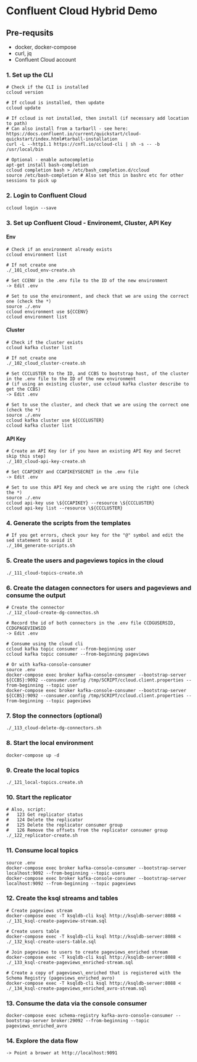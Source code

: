 # Confluent Cloud Hybrid Demo

## Pre-requsits
- docker, docker-compose
- curl, jq
- Confluent Cloud account

### 1. Set up the CLI

```
# Check if the CLI is installed
ccloud version

# If ccloud is installed, then update
ccloud update

# If ccloud is not installed, then install (if necessary add location to path)
# Can also install from a tarbarll - see here: https://docs.confluent.io/current/quickstart/cloud-quickstart/index.html#tarball-installation
curl -L --http1.1 https://cnfl.io/ccloud-cli | sh -s -- -b /usr/local/bin

# Optional - enable autocompletio
apt-get install bash-completion
ccloud completion bash > /etc/bash_completion.d/ccloud
source /etc/bash-completion # Also set this in bashrc etc for other sessions to pick up

```


### 2. Login to Confluent Cloud
```
ccloud login --save
```



### 3. Set up Confluent Cloud - Environemt, Cluster, API Key

#### Env

```
# Check if an environment already exists
ccloud environment list

# If not create one
./_101_cloud_env-create.sh

# Set CCENV in the .env file to the ID of the new environment
-> Edit .env

# Set to use the environment, and check that we are using the correct one (check the *)
source ./.env
ccloud environment use ${CCENV}
ccloud environment list
```


#### Cluster

```
# Check if the cluster exists
ccloud kafka cluster list

# If not create one
./_102_cloud_cluster-create.sh

# Set CCCLUSTER to the ID, and CCBS to bootstrap host, of the cluster in the .env file to the ID of the new environment
# (if using an existing cluster, use ccloud kafka cluster describe to get the CCBS)
-> Edit .env

# Set to use the cluster, and check that we are using the correct one (check the *)
source ./.env
ccloud kafka cluster use ${CCCLUSTER}
ccloud kafka cluster list
```


#### API Key

```
# Create an API Key (or if you have an existing API Key and Secret skip this step)
./_103_cloud-api-key-create.sh

# Set CCAPIKEY and CCAPIKEYSECRET in the .env file
-> Edit .env

# Set to use this API Key and check we are using the right one (check the *)
source ./.env
ccloud api-key use \${CCAPIKEY} --resource \${CCCLUSTER}
ccloud api-key list --resource \${CCCLUSTER}
```



### 4. Generate the scripts from the templates
```
# If you get errors, check your key for the "@" symbol and edit the sed statement to avoid it
./_104_generate-scripts.sh
```



### 5. Create the users and pageviews topics in the cloud
```
./_111_cloud-topics-create.sh
```



### 6. Create the datagen connectors for users and pageviews and consume the output
```
# Create the connector
./_112_cloud-create-dg-connectos.sh

# Record the id of both connectors in the .env file CCDGUSERSID, CCDGPAGEVIEWSID
-> Edit .env

# Consume using the cloud cli
ccloud kafka topic consumer --from-beginning user
ccloud kafka topic consumer --from-beginning pageviews

# Or with kafka-console-consumer
source .env
docker-compose exec broker kafka-console-consumer --bootstrap-server ${CCBS}:9092 --consumer.config /tmp/SCRIPT/ccloud.client.properties --from-beginning --topic user
docker-compose exec broker kafka-console-consumer --bootstrap-server ${CCBS}:9092 --consumer.config /tmp/SCRIPT/ccloud.client.properties --from-beginning --topic pageviews
```

### 7. Stop the connectors (optional)
```
./_113_cloud-delete-dg-connectors.sh
```



### 8. Start the local environment
```
docker-compose up -d
```



### 9. Create the local topics
```
./_121_local-topics.create.sh
```



### 10. Start the replicator
```
# Also, script:
#   123 Get replicator status
#   124 Delete the replicator
#   125 Delete the replicator consumer group
#   126 Remove the offsets from the replicator consumer group
./_122_replicator-create.sh
```



### 11. Consume local topics
```
source .env
docker-compose exec broker kafka-console-consumer --bootstrap-server localhost:9092 --from-beginning --topic users
docker-compose exec broker kafka-console-consumer --bootstrap-server localhost:9092 --from-beginning --topic pageviews
```



### 12. Create the ksql streams and tables
```
# Create pageviews stream
docker-compose exec -T ksqldb-cli ksql http://ksqldb-server:8088 < ./_131_ksql-create-pageview-stream.sql

# Create users table
docker-compose exec -T ksqldb-cli ksql http://ksqldb-server:8088 < ./_132_ksql-create-users-table.sql

# Join pageviews to users to create pageviews_enriched stream
docker-compose exec -T ksqldb-cli ksql http://ksqldb-server:8088 < ./_133_ksql-create-pageviews_enriched-stream.sql

# Create a copy of pageviews\_enriched that is registered with the Schema Registry (pageviews_enriched_avro)
docker-compose exec -T ksqldb-cli ksql http://ksqldb-server:8088 < ./_134_ksql-create-pageviews_enriched_avro-stream.sql
```



### 13. Consume the data via the console consumer
```
docker-compose exec schema-registry kafka-avro-console-consumer --bootstrap-server broker:29092 --from-beginning --topic pageviews_enriched_avro
```



### 14. Explore the data flow
```
-> Point a brower at http://localhost:9091
```

